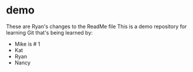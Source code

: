 # demo
These are Ryan's changes to the ReadMe file
This is a demo repository for learning Git that's being learned by:
  - Mike is # 1
  - Kat
  - Ryan
  - Nancy
